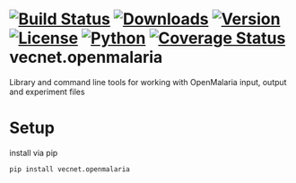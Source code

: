 [![Build Status](https://travis-ci.org/vecnet/vecnet.openmalaria.svg?branch=master)](https://travis-ci.org/vecnet/vecnet.openmalaria)
[![Downloads](https://img.shields.io/pypi/dw/vecnet.openmalaria.svg)](https://pypi.python.org/pypi/vecnet.openmalaria)
[![Version](https://img.shields.io/pypi/v/vecnet.openmalaria.svg)](https://pypi.python.org/pypi/vecnet.openmalaria)
[![License](https://img.shields.io/pypi/l/vecnet.openmalaria.svg)](https://pypi.python.org/pypi/vecnet.openmalaria)
[![Python](https://img.shields.io/pypi/pyversions/vecnet.openmalaria.svg)](https://pypi.python.org/pypi/vecnet.openmalaria)
[![Coverage Status](https://coveralls.io/repos/github/vecnet/vecnet.openmalaria/badge.svg?branch=develop)](https://coveralls.io/github/vecnet/vecnet.openmalaria?branch=develop)
vecnet.openmalaria
==================


Library and command line tools for working with OpenMalaria input, output and experiment files

Setup
=====
install via pip

    pip install vecnet.openmalaria
